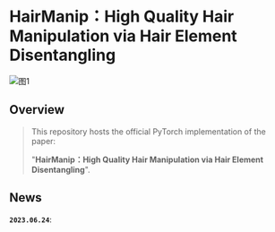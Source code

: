 # HairManip：High Quality Hair Manipulation via Hair Element Disentangling
![图1](https://github.com/Zlin0530/HairManip/blob/main/images/fig1.jpg)

## Overview
> This repository hosts the official PyTorch implementation of the paper:
> 
>  "**HairManip：High Quality Hair Manipulation via Hair Element Disentangling**".

## News
**`2023.06.24`**: 
